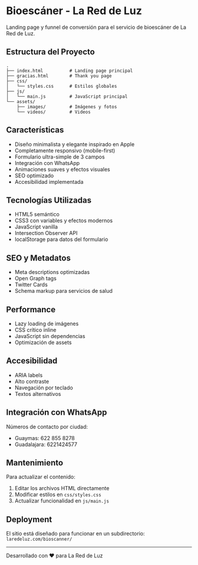 # Bioescáner - La Red de Luz

Landing page y funnel de conversión para el servicio de bioescáner de La Red de Luz.

## Estructura del Proyecto

```
.
├── index.html          # Landing page principal
├── gracias.html        # Thank you page
├── css/
│   └── styles.css      # Estilos globales
├── js/
│   └── main.js         # JavaScript principal
└── assets/
    ├── images/         # Imágenes y fotos
    └── videos/         # Videos

```

## Características

- Diseño minimalista y elegante inspirado en Apple
- Completamente responsivo (mobile-first)
- Formulario ultra-simple de 3 campos
- Integración con WhatsApp
- Animaciones suaves y efectos visuales
- SEO optimizado
- Accesibilidad implementada

## Tecnologías Utilizadas

- HTML5 semántico
- CSS3 con variables y efectos modernos
- JavaScript vanilla
- Intersection Observer API
- localStorage para datos del formulario

## SEO y Metadatos

- Meta descriptions optimizadas
- Open Graph tags
- Twitter Cards
- Schema markup para servicios de salud

## Performance

- Lazy loading de imágenes
- CSS crítico inline
- JavaScript sin dependencias
- Optimización de assets

## Accesibilidad

- ARIA labels
- Alto contraste
- Navegación por teclado
- Textos alternativos

## Integración con WhatsApp

Números de contacto por ciudad:
- Guaymas: 622 855 8278
- Guadalajara: 6221424577

## Mantenimiento

Para actualizar el contenido:
1. Editar los archivos HTML directamente
2. Modificar estilos en `css/styles.css`
3. Actualizar funcionalidad en `js/main.js`

## Deployment

El sitio está diseñado para funcionar en un subdirectorio:
`laredeluz.com/bioscanner/`

---

Desarrollado con ❤️ para La Red de Luz
